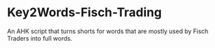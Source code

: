 # Key2Words-Fisch-Trading
An AHK script that turns shorts for words that are mostly used by Fisch Traders into full words.
